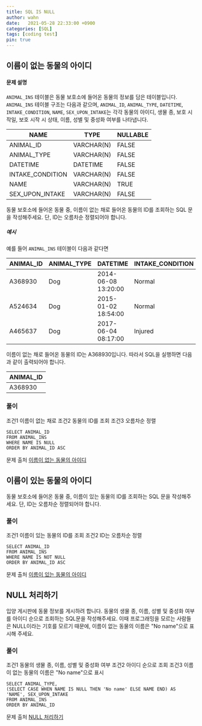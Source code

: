 ```yaml
---
title: SQL IS NULL
author: wahn
date:   2021-05-28 22:33:00 +0900
categories: [SQL]
tags: [coding test]
pin: true
---
```


## 이름이 없는 동물의 아이디  


#### 문제 설명  
`ANIMAL_INS` 테이블은 동물 보호소에 들어온 동물의 정보를 담은 테이블입니다. `ANIMAL_INS` 테이블 구조는 다음과 같으며, `ANIMAL_ID`, `ANIMAL_TYPE`, `DATETIME`, `INTAKE_CONDITION`, `NAME`, `SEX_UPON_INTAKE`는 각각 동물의 아이디, 생물 종, 보호 시작일, 보호 시작 시 상태, 이름, 성별 및 중성화 여부를 나타냅니다.

|NAME|TYPE|NULLABLE|
|---|---|---|
|ANIMAL_ID|VARCHAR(N)|FALSE|
|ANIMAL_TYPE|VARCHAR(N)|FALSE|
|DATETIME|DATETIME|FALSE|
|INTAKE_CONDITION|VARCHAR(N)|FALSE|
|NAME|VARCHAR(N)|TRUE|
|SEX_UPON_INTAKE|VARCHAR(N)|FALSE|

동물 보호소에 들어온 동물 중, 이름이 없는 채로 들어온 동물의 ID를 조회하는 SQL 문을 작성해주세요. 단, ID는 오름차순 정렬되어야 합니다.

##### 예시

예를 들어  `ANIMAL_INS`  테이블이 다음과 같다면  

|ANIMAL_ID|ANIMAL_TYPE|DATETIME|INTAKE_CONDITION|NAME|SEX_UPON_INTAKE|
|---|---|---|---|---|---|
|A368930|Dog|2014-06-08 13:20:00|Normal|NULL|Spayed Female|
|A524634|Dog|2015-01-02 18:54:00|Normal|*Belle|Intact Female|
|A465637|Dog|2017-06-04 08:17:00|Injured|*Commander|Neutered Male|

이름이 없는 채로 들어온 동물의 ID는 A368930입니다. 따라서 SQL을 실행하면 다음과 같이 출력되어야 합니다.

|ANIMAL_ID|
|---|
|A368930|





### 풀이  


조건1 이름이 없는 채로
조건2 동물의 ID를 조회
조건3 오름차순 정렬  

```
SELECT ANIMAL_ID
FROM ANIMAL_INS
WHERE NAME IS NULL
ORDER BY ANIMAL_ID ASC
```


문제 출처 [이름이 없는 동물의 아이디]  

[이름이 없는 동물의 아이디]:https://programmers.co.kr/learn/courses/30/lessons/59039  



## 이름이 있는 동물의 아이디  

동물 보호소에 들어온 동물 중, 이름이 있는 동물의 ID를 조회하는 SQL 문을 작성해주세요. 단, ID는 오름차순 정렬되어야 합니다.


### 풀이  


조건1 이름이 있는 동물의 ID를 조회
조건2 ID는 오름차순 정렬

```
SELECT ANIMAL_ID
FROM ANIMAL_INS
WHERE NAME IS NOT NULL
ORDER BY ANIMAL_ID ASC
```


문제 출처 [이름이 있는 동물의 아이디]  

[이름이 있는 동물의 아이디]: https://programmers.co.kr/learn/courses/30/lessons/59407

 
 
## NULL 처리하기  

입양 게시판에 동물 정보를 게시하려 합니다. 동물의 생물 종, 이름, 성별 및 중성화 여부를 아이디 순으로 조회하는 SQL문을 작성해주세요. 이때 프로그래밍을 모르는 사람들은 NULL이라는 기호를 모르기 때문에, 이름이 없는 동물의 이름은 "No name"으로 표시해 주세요.


### 풀이  


조건1 동물의 생물 종, 이름, 성별 및 중성화 여부
조건2 아이디 순으로 조회
조건3 이름이 없는 동물의 이름은 "No name"으로 표시

```
SELECT ANIMAL_TYPE, 
(SELECT CASE WHEN NAME IS NULL THEN 'No name' ELSE NAME END) AS 'NAME', SEX_UPON_INTAKE
FROM ANIMAL_INS
ORDER BY ANIMAL_ID
```


문제 출처 [NULL 처리하기]  

[NULL 처리하기]: https://programmers.co.kr/learn/courses/30/lessons/59410

 